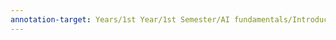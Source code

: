 ```yaml
---
annotation-target: Years/1st Year/1st Semester/AI fundamentals/Introduction/2. agents/02_agents.pdf
---
```

